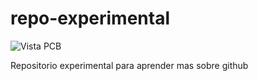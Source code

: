 # repo-experimental

![Vista PCB](repo-de-prueba/41151.jpg?raw=true "PCB")

Repositorio experimental para aprender mas sobre github
